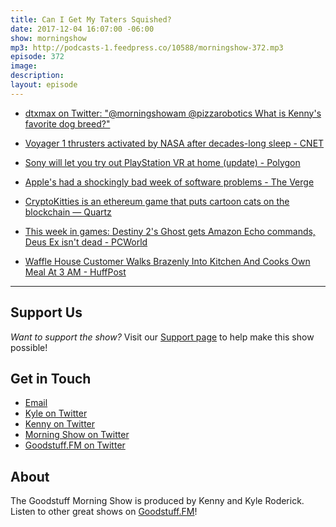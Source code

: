 ```yaml
---
title: Can I Get My Taters Squished?
date: 2017-12-04 16:07:00 -06:00
show: morningshow
mp3: http://podcasts-1.feedpress.co/10588/morningshow-372.mp3
episode: 372
image: 
description: 
layout: episode
---
```


* [dtxmax on Twitter: "@morningshowam @pizzarobotics What is Kenny's favorite dog breed?"](https://twitter.com/dtxmax/status/935628470218055681)

* [Voyager 1 thrusters activated by NASA after decades-long sleep - CNET](https://www.cnet.com/news/nasa-fires-voyager-1-thrusters-after-decades-long-sleep/?part=propeller&amp;subj=news&amp;tag=link)

* [Sony will let you try out PlayStation VR at home (update) - Polygon](https://www.polygon.com/2017/12/1/16726174/try-playstation-vr-at-home-free-trial)

* [Apple's had a shockingly bad week of software problems - The Verge](https://www.theverge.com/2017/12/2/16727238/apple-macos-ios-software-problems-updates)

* [CryptoKitties is an ethereum game that puts cartoon cats on the blockchain — Quartz](https://qz.com/1144169/the-ethereum-world-is-now-obsessed-with-breeding-cartoon-cats/?utm_source=)

* [This week in games: Destiny 2's Ghost gets Amazon Echo commands, Deus Ex isn't dead - PCWorld](https://www.pcworld.com/article/3239407/gaming/this-week-in-games-destiny-2s-ghost-gets-amazon-echo-commands-deus-ex-isnt-dead.html#tk.rss_all)

* [Waffle House Customer Walks Brazenly Into Kitchen And Cooks Own Meal At 3 AM - HuffPost](https://www.huffingtonpost.com/entry/waffle-house-customer-cooks-own-meal_us_5a219e83e4b03350e0b69942?ncid=NEWSSTAND0001)

---

## Support Us
*Want to support the show?* Visit our [Support page](https://goodstuff.fm/support) to help make this show possible!

## Get in Touch
* [Email](mailto:kyle@goodstuff.fm)
* [Kyle on Twitter](http://twitter.com/dogburps)
* [Kenny on Twitter](http://twitter.com/pizzarobotics)
* [Morning Show on Twitter](http://twitter.com/morningshowam)
* [Goodstuff.FM on Twitter](http://twitter.com/goodstufffm)

## About
The Goodstuff Morning Show is produced by Kenny and Kyle Roderick. Listen to other great shows on [Goodstuff.FM](http://goodstuff.fm/shows)!
